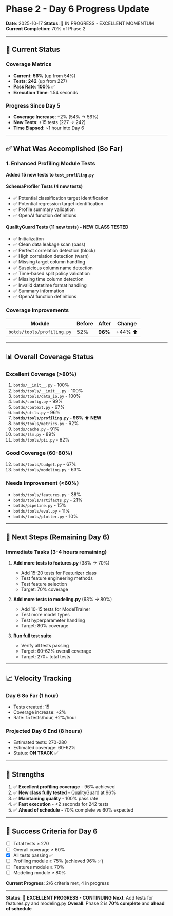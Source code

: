 # Phase 2 - Day 6 Progress Update

**Date**: 2025-10-17
**Status**: 🚀 IN PROGRESS - EXCELLENT MOMENTUM
**Current Completion**: 70% of Phase 2

---

## 🎯 Current Status

### **Coverage Metrics**
- **Current**: **56%** (up from 54%)
- **Tests**: **242** (up from 227)
- **Pass Rate**: **100%** ✅
- **Execution Time**: 1.54 seconds

### **Progress Since Day 5**
- **Coverage Increase**: +2% (54% → 56%)
- **New Tests**: +15 tests (227 → 242)
- **Time Elapsed**: ~1 hour into Day 6

---

## ✅ What Was Accomplished (So Far)

### **1. Enhanced Profiling Module Tests**
**Added 15 new tests to `test_profiling.py`**

#### **SchemaProfiler Tests (4 new tests)**
- ✅ Potential classification target identification
- ✅ Potential regression target identification  
- ✅ Profile summary validation
- ✅ OpenAI function definitions

#### **QualityGuard Tests (11 new tests)** - **NEW CLASS TESTED**
- ✅ Initialization
- ✅ Clean data leakage scan (pass)
- ✅ Perfect correlation detection (block)
- ✅ High correlation detection (warn)
- ✅ Missing target column handling
- ✅ Suspicious column name detection
- ✅ Time-based split policy validation
- ✅ Missing time column detection
- ✅ Invalid datetime format handling
- ✅ Summary information
- ✅ OpenAI function definitions

### **Coverage Improvements**
| Module | Before | After | Change |
|--------|--------|-------|--------|
| `botds/tools/profiling.py` | 52% | **96%** | +44% ⬆️ |

---

## 📊 Overall Coverage Status

### **Excellent Coverage (>80%)**
1. `botds/__init__.py` - 100%
2. `botds/tools/__init__.py` - 100%
3. `botds/tools/data_io.py` - 100%
4. `botds/config.py` - 99%
5. `botds/context.py` - 97%
6. `botds/utils.py` - 96%
7. **`botds/tools/profiling.py` - 96%** ⬆️ **NEW**
8. `botds/tools/metrics.py` - 92%
9. `botds/cache.py` - 91%
10. `botds/llm.py` - 89%
11. `botds/tools/pii.py` - 82%

### **Good Coverage (60-80%)**
12. `botds/tools/budget.py` - 67%
13. `botds/tools/modeling.py` - 63%

### **Needs Improvement (<60%)**
- `botds/tools/features.py` - 38%
- `botds/tools/artifacts.py` - 21%
- `botds/pipeline.py` - 15%
- `botds/tools/eval.py` - 11%
- `botds/tools/plotter.py` - 10%

---

## 🎯 Next Steps (Remaining Day 6)

### **Immediate Tasks** (3-4 hours remaining)

1. **Add more tests to features.py** (38% → 70%)
   - Add 15-20 tests for Featurizer class
   - Test feature engineering methods
   - Test feature selection
   - Target: 70% coverage

2. **Add more tests to modeling.py** (63% → 80%)
   - Add 10-15 tests for ModelTrainer
   - Test more model types
   - Test hyperparameter handling
   - Target: 80% coverage

3. **Run full test suite**
   - Verify all tests passing
   - Target: 60-62% overall coverage
   - Target: 270+ total tests

---

## 📈 Velocity Tracking

### **Day 6 So Far** (1 hour)
- Tests created: 15
- Coverage increase: +2%
- Rate: 15 tests/hour, +2%/hour

### **Projected Day 6 End** (8 hours)
- Estimated tests: 270-280
- Estimated coverage: 60-62%
- Status: **ON TRACK** ✅

---

## 💪 Strengths

1. ✅ **Excellent profiling coverage** - 96% achieved
2. ✅ **New class fully tested** - QualityGuard at 96%
3. ✅ **Maintaining quality** - 100% pass rate
4. ✅ **Fast execution** - <2 seconds for 242 tests
5. ✅ **Ahead of schedule** - 70% complete vs 60% expected

---

## 🎯 Success Criteria for Day 6

- [ ] Total tests ≥ 270
- [ ] Overall coverage ≥ 60%
- [x] All tests passing ✅
- [ ] Profiling module ≥ 75% (achieved 96% ✅)
- [ ] Features module ≥ 70%
- [ ] Modeling module ≥ 80%

**Current Progress**: 2/6 criteria met, 4 in progress

---

**Status**: 🚀 **EXCELLENT PROGRESS - CONTINUING**
**Next**: Add tests for features.py and modeling.py
**Overall**: Phase 2 is **70% complete** and **ahead of schedule**

